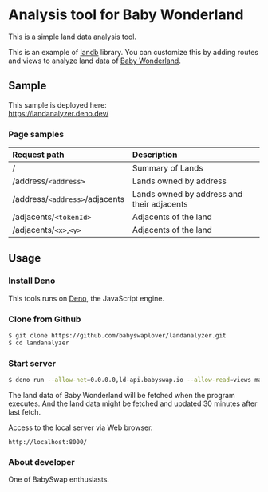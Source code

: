 # Analysis tool for Baby Wonderland

This is a simple land data analysis tool.

This is an example of [landb](https://github.com/babyswaplover/landb) library.  You can customize this by adding routes and views to analyze land data of [Baby Wonderland](https://land.babyswap.finance/land).

## Sample

This sample is deployed here:  
https://landanalyzer.deno.dev/

### Page samples

| Request path                   | Description                               |
|:-------------------------------|:------------------------------------------|
| /                              |Summary of Lands                           |
| /address/`<address>`           |Lands owned by address                     |
| /address/`<address>`/adjacents |Lands owned by address and their adjacents |
| /adjacents/`<tokenId>`         |Adjacents of the land                      |
| /adjacents/`<x>`,`<y>`         |Adjacents of the land                      |

## Usage

### Install Deno

This tools runs on [Deno](https://deno.land/), the JavaScript engine.

### Clone from Github

```bash
$ git clone https://github.com/babyswaplover/landanalyzer.git
$ cd landanalyzer
```

### Start server

```bash
$ deno run --allow-net=0.0.0.0,ld-api.babyswap.io --allow-read=views main.ts
```

The land data of Baby Wonderland will be fetched when the program executes.  And the land data might be fetched and updated 30 minutes after last fetch.

Access to the local server via Web browser.

```
http://localhost:8000/
```

### About developer

One of BabySwap enthusiasts.
